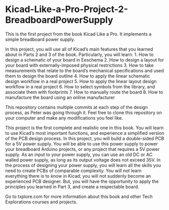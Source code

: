 # Kicad-Like-a-Pro-Project-2-BreadboardPowerSupply
This is the first project from the book Kicad Like a Pro. It implements a simple breadboard power supply.

In this project, you will use all of Kicad’s main features that you learned about in Parts 2 and 3 of the book. Particularly, you will learn:
	1.	How to design a schematic of your board in Eeschema
	2.	How to design a layout for your board with externally-imposed physical restrictions
	3.	How to take measurements that relate to the board’s mechanical specifications and used them to design the board outline
	4.	How to apply the linear schematic design workflow in a real project
	5.	How to apply the linear layout design workflow in a real project
	6.	How to select symbols from the library, and associate them with footprints
	7.	How to manually route the board
	8.	How to manufacture the board using an online manufacturer

This repository contains multiple commits at each step of the design process, as Peter was going through it. 
Feel free to clone this repository on your computer and make any modifications you feel like.

This project is the first complete and realistic one in this book. 
You will learn to use Kicad’s most important functions, and experience a simplified version of the PCB design process. 
In this project, you will build a double-sided PCB for a 5V power supply. 
You will be able to use this power supply to power your breadboard Arduino projects, or any project that requires a 5V power 
supply. As an input to your power supply, you can use an old DC or AC walled power supply, as long as its output voltage does 
not exceed 35V.
In the process of designing your power supply, you will learn all the skills you need to create PCBs of comparable complexity.
You will not learn everything there is to know in Kicad; you will not suddenly become an experienced PCB designer. 
But, you will have the opportunity to apply the principles you learned in Part 3, and create a respectable board. 

Go to txplore.com for more information about this book and other Tech Explorations courses and projects.

